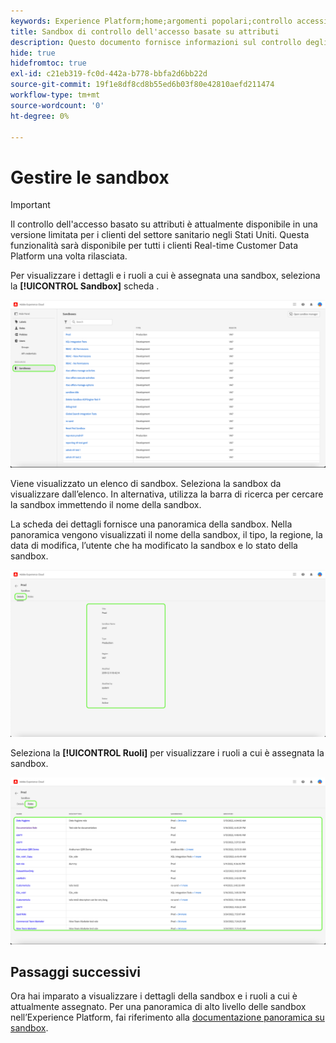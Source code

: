 ```yaml
---
keywords: Experience Platform;home;argomenti popolari;controllo accessi;controllo accessi basato su attributi;ABAC
title: Sandbox di controllo dell'accesso basate su attributi
description: Questo documento fornisce informazioni sul controllo degli accessi basato sugli attributi in Adobe Experience Platform
hide: true
hidefromtoc: true
exl-id: c21eb319-fc0d-442a-b778-bbfa2d6bb22d
source-git-commit: 19f1e8df8cd8b55ed6b03f80e42810aefd211474
workflow-type: tm+mt
source-wordcount: '0'
ht-degree: 0%

---
```


# Gestire le sandbox

>[!IMPORTANT]
>
>Il controllo dell&#39;accesso basato su attributi è attualmente disponibile in una versione limitata per i clienti del settore sanitario negli Stati Uniti. Questa funzionalità sarà disponibile per tutti i clienti Real-time Customer Data Platform una volta rilasciata.

Per visualizzare i dettagli e i ruoli a cui è assegnata una sandbox, seleziona la **[!UICONTROL Sandbox]** scheda .

![flac-sandbox-tab](../../images/flac-ui/flac-sandboxes-tab.png)

Viene visualizzato un elenco di sandbox. Seleziona la sandbox da visualizzare dall’elenco. In alternativa, utilizza la barra di ricerca per cercare la sandbox immettendo il nome della sandbox.

La scheda dei dettagli fornisce una panoramica della sandbox. Nella panoramica vengono visualizzati il nome della sandbox, il tipo, la regione, la data di modifica, l’utente che ha modificato la sandbox e lo stato della sandbox.

![flac-sandbox-details](../../images/flac-ui/flac-sandboxes-details.png)

Seleziona la **[!UICONTROL Ruoli]** per visualizzare i ruoli a cui è assegnata la sandbox.

![flac-sandbox-ruoli](../../images/flac-ui/flac-sandboxes-roles.png)

## Passaggi successivi

Ora hai imparato a visualizzare i dettagli della sandbox e i ruoli a cui è attualmente assegnato. Per una panoramica di alto livello delle sandbox nell’Experience Platform, fai riferimento alla [documentazione panoramica su sandbox](../../sanboxes/../ui/overview.md).
